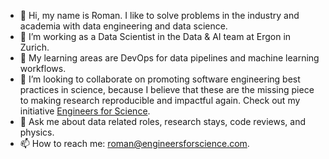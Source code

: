 - 👋 Hi, my name is Roman. I like to solve problems in the industry and academia with data engineering and data science. 
- 🔭 I’m working as a Data Scientist in the Data & AI team at Ergon in Zurich.
- 🌱 My learning areas are DevOps for data pipelines and machine learning workflows.
- 👯 I’m looking to collaborate on promoting software engineering best practices in science, because I believe that these are the missing piece to making research reproducible and impactful again. Check out my initiative [Engineers for Science](https://www.engineersforscience.com/).  
- 💬 Ask me about data related roles, research stays, code reviews, and physics. 
- 📫 How to reach me: roman@engineersforscience.com.

<!--
**romanwixinger/romanwixinger** is a ✨ _special_ ✨ repository because its `README.md` (this file) appears on your GitHub profile.
-->
